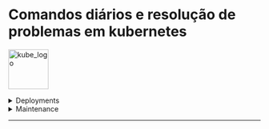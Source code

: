 # Comandos diários e resolução de problemas em kubernetes

<p align="left"><img src="https://www.vectorlogo.zone/logos/kubernetes/kubernetes-icon.svg" width="80" alt="kube_logo"></p>

<details>

<summary>Deployments</summary>

- [Deployment commands](deployments/README.md#deployment-commands)

</details>

<details>

<summary>Maintenance</summary>

- [Maintenance commands](maintenance/README.md#maintenance-commands)

</details>

---